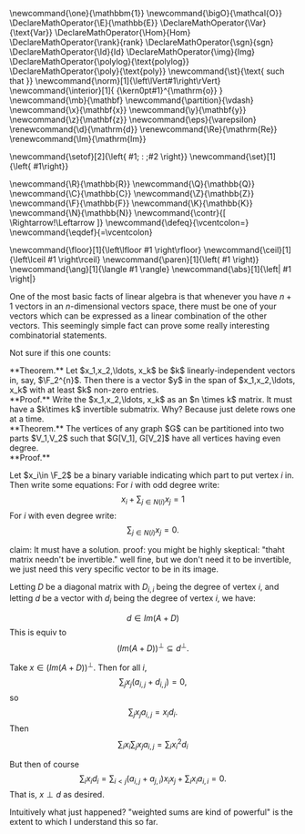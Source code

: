 \newcommand{\one}{\mathbbm{1}}
\newcommand{\bigO}{\mathcal{O}}
\DeclareMathOperator{\E}{\mathbb{E}}
\DeclareMathOperator{\Var}{\text{Var}}
\DeclareMathOperator{\Hom}{Hom}
\DeclareMathOperator{\rank}{rank}
\DeclareMathOperator{\sgn}{sgn}
\DeclareMathOperator{\Id}{Id}
\DeclareMathOperator{\img}{Img}
\DeclareMathOperator{\polylog}{\text{polylog}}
\DeclareMathOperator{\poly}{\text{poly}}
\newcommand{\st}{\text{ such that }}
\newcommand{\norm}[1]{\left\lVert#1\right\rVert}
\newcommand{\interior}[1]{ {\kern0pt#1}^{\mathrm{o}} }
\newcommand{\mb}{\mathbf}
\newcommand{\partition}{\vdash}
\newcommand{\x}{\mathbf{x}}
\newcommand{\y}{\mathbf{y}}
\newcommand{\z}{\mathbf{z}}
\newcommand{\eps}{\varepsilon}
\renewcommand{\d}{\mathrm{d}}
\renewcommand{\Re}{\mathrm{Re}}
\renewcommand{\Im}{\mathrm{Im}}

\newcommand{\setof}[2]{\left\{ #1\; : \;#2 \right\}}
\newcommand{\set}[1]{\left\{ #1\right\}}

\newcommand{\R}{\mathbb{R}}
\newcommand{\Q}{\mathbb{Q}}
\newcommand{\C}{\mathbb{C}}
\newcommand{\Z}{\mathbb{Z}}
\newcommand{\F}{\mathbb{F}}
\newcommand{\K}{\mathbb{K}}
\newcommand{\N}{\mathbb{N}}
\newcommand{\contr}{\[ \Rightarrow\!\Leftarrow \]}
\newcommand{\defeq}{\vcentcolon=}
\newcommand{\eqdef}{=\vcentcolon}

\newcommand{\floor}[1]{\left\lfloor #1 \right\rfloor}
\newcommand{\ceil}[1]{\left\lceil #1 \right\rceil}
\newcommand{\paren}[1]{\left( #1 \right)}
\newcommand{\ang}[1]{\langle #1 \rangle}
\newcommand{\abs}[1]{\left| #1 \right|}


One of the most basic facts of linear algebra is that whenever
you have $n+1$ vectors in an $n$-dimensional vectors space, there
must be one of your vectors which can be expressed as a linear
combination of the other vectors. This seemingly simple fact can
prove some really interesting combinatorial statements. 


Not sure if this one counts:
<div class="thm envbox">**Theorem.**
Let $x_1,x_2,\ldots, x_k$ be $k$ linearly-independent vectors in,
say, $\F_2^{n}$. Then there is a vector $y$ in the span of
$x_1,x_2,\ldots, x_k$ with at least $k$ non-zero entries. 
</div>
<div class="pf envbox">**Proof.**
Write the $x_1,x_2,\ldots, x_k$ as an $n \times k$ matrix.
It must have a $k\times k$ invertible submatrix. Why? Because
just delete rows one at a time.
</div>

<div class="thm envbox">**Theorem.**
The vertices of any graph $G$ can be partitioned into two parts $V_1,V_2$
such that $G[V_1], G[V_2]$ have all vertices having even degree. 
</div>
<div class="pf envbox">**Proof.**

Let $x_i\in \F_2$ be a binary variable indicating which part to
put vertex $i$ in. 
Then write some equations:
For $i$ with odd degree write:
$$x_i + \sum_{j\in N(i)}x_j = 1$$ 
For $i$ with even degree write:
$$\sum_{j\in N(i)}x_j = 0.$$ 

claim: It must have a solution.
proof: 
you might be highly skeptical: "thaht matrix needn't be
invertible." well fine, but we don't need it to be invertible,
we just need this very specific vector to be in its image. 

Letting $D$ be a diagonal matrix with $D_{i,i}$ being the degree
of vertex  $i$, and letting $d$ be a vector with $d_i$ being the
degree of vertex $i$, we have:

$$ d \in Im (A+D)$$
This is equiv to 
$$ (Im (A+D)) ^{\perp} \subseteq d^{\perp} .$$

Take $x\in( Im(A+D))^{\perp}$.
Then for all $i$, 
$$\sum_j x_j (a_{i,j}+d_{i,j}) = 0,$$
so 
$$\sum_j x_j a_{i,j} = x_i d_i.$$
Then 
$$\sum_i x_i \sum_j x_j a_{i,j} = \sum_i x_i^{2}d_i $$

But then of course 
$$\sum_i x_i d_i = \sum_{i<j} (a_{i,j}+a_{j,i})x_{i}x_j + \sum_{i}x_i a_{i,i} = 0.$$
That is, $x\perp d$ as desired.

Intuitively what just happened? 
"weighted sums are kind of powerful" is the extent to which I
understand this so far. 


</div>
